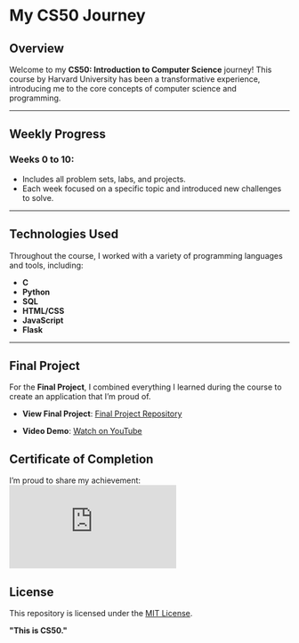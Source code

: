 # My CS50 Journey

## Overview

Welcome to my **CS50: Introduction to Computer Science** journey! This course by Harvard University has been a transformative experience, introducing me to the core concepts of computer science and programming.

---

## Weekly Progress

### Weeks 0 to 10: 
- Includes all problem sets, labs, and projects.
- Each week focused on a specific topic and introduced new challenges to solve.

---

## Technologies Used

Throughout the course, I worked with a variety of programming languages and tools, including:
- **C**
- **Python**
- **SQL**
- **HTML/CSS**
- **JavaScript**
- **Flask**

---

## Final Project

For the **Final Project**, I combined everything I learned during the course to create an application that I’m proud of.

- **View Final Project**: [Final Project Repository](https://github.com/Hsu-Hlaing-Htet/Student-Management-System)  

- **Video Demo**: [Watch on YouTube](https://youtu.be/SGLG6QBsbc4?si=Yvef54IdPePgfYrB)  

## Certificate of Completion

I’m proud to share my achievement:  
![Certificate](https://github.com/Hsu-Hlaing-Htet/HarvardX-CS50x/blob/main/certificate/CS50x.pdf)


## License

This repository is licensed under the [MIT License](./LICENSE).

**"This is CS50."**

